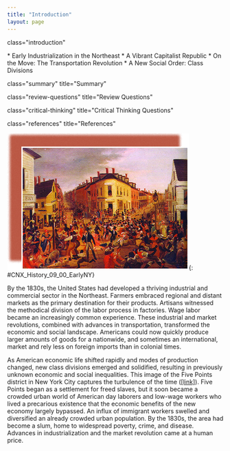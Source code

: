 ```yaml
---
title: "Introduction"
layout: page
---
```



<cnx-pi data-type="cnx.flag.introduction"> class="introduction" </cnx-pi>

<div data-type="abstract" markdown="1">
* Early Industrialization in the Northeast
* A Vibrant Capitalist Republic
* On the Move: The Transportation Revolution
* A New Social Order: Class Divisions

</div>

<cnx-pi data-type="cnx.eoc">class="summary" title="Summary"</cnx-pi>

<cnx-pi data-type="cnx.eoc">class="review-questions" title="Review Questions"</cnx-pi>

<cnx-pi data-type="cnx.eoc">class="critical-thinking" title="Critical Thinking Questions"</cnx-pi>

<cnx-pi data-type="cnx.eoc">class="references" title="References"</cnx-pi>

 ![A painting depicts a busy street in the Five Points neighborhood. People of all ages, ethnicities, and social classes swarm in various directions, with buildings and shops in the background.](../resources/CNX_History_09_00_EarlyNY.jpg "Five Points (1827), by George Catlin, depicts the infamous Five Points neighborhood of New York City, so called because it was centered at the intersection of five streets. Five Points was home to a polyglot mix of recent immigrants, freed slaves, and other members of the working class."){: #CNX_History_09_00_EarlyNY}

By the 1830s, the United States had developed a thriving industrial and commercial sector in the Northeast. Farmers embraced regional and distant markets as the primary destination for their products. Artisans witnessed the methodical division of the labor process in factories. Wage labor became an increasingly common experience. These industrial and market revolutions, combined with advances in transportation, transformed the economic and social landscape. Americans could now quickly produce larger amounts of goods for a nationwide, and sometimes an international, market and rely less on foreign imports than in colonial times.

As American economic life shifted rapidly and modes of production changed, new class divisions emerged and solidified, resulting in previously unknown economic and social inequalities. This image of the Five Points district in New York City captures the turbulence of the time ([\[link\]](#CNX_History_09_00_EarlyNY)). Five Points began as a settlement for freed slaves, but it soon became a crowded urban world of American day laborers and low-wage workers who lived a precarious existence that the economic benefits of the new economy largely bypassed. An influx of immigrant workers swelled and diversified an already crowded urban population. By the 1830s, the area had become a slum, home to widespread poverty, crime, and disease. Advances in industrialization and the market revolution came at a human price.

